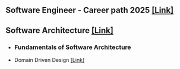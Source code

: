 ## Software Engineer - Career path 2025 [[Link]](https://github.com/vfzapata/TechDocs/blob/main/docs/career-path.md)
## Software Architecture [[Link]](https://github.com/vfzapata/TechDocs/tree/main/docs/software-architecture)
- ### Fundamentals of Software Architecture
- Domain Driven Design [[Link]](https://github.com/vfzapata/TechDocs/blob/main/docs/software-architecture/Domain-Driven-Design.md)
